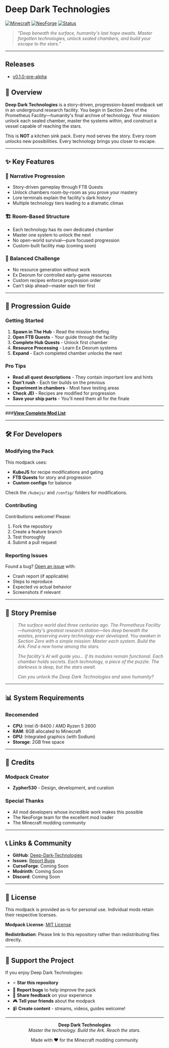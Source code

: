 # Deep Dark Technologies

[![Minecraft](https://img.shields.io/badge/Minecraft-1.21.1-green.svg)](https://www.minecraft.net/)
[![NeoForge](https://img.shields.io/badge/NeoForge-21.1.209-orange.svg)](https://neoforged.net/)
[![Status](https://img.shields.io/badge/Status-In%20Development-yellow.svg)](https://github.com/Zypher530/Deep-Dark-Technologies)

> *"Deep beneath the surface, humanity's last hope awaits. Master forgotten technologies, unlock sealed chambers, and build your escape to the stars."*

---
## Releases
- [v0.1.0-pre-alpha](https://github.com/Zypher530/Deep-Dark-Technologies/releases)

## 🌌 Overview

**Deep Dark Technologies** is a story-driven, progression-based modpack set in an underground research facility. You begin in Section Zero of the Prometheus Facility—humanity's final archive of technology. Your mission: unlock each sealed chamber, master the systems within, and construct a vessel capable of reaching the stars.

This is **NOT** a kitchen sink pack. Every mod serves the story. Every room unlocks new possibilities. Every technology brings you closer to escape.

---

## ✨ Key Features

### 📖 **Narrative Progression**
- Story-driven gameplay through FTB Quests
- Unlock chambers room-by-room as you prove your mastery
- Lore terminals explain the facility's dark history
- Multiple technology tiers leading to a dramatic climax

### 🏗️ **Room-Based Structure**
- Each technology has its own dedicated chamber
- Master one system to unlock the next
- No open-world survival—pure focused progression
- Custom-built facility map (coming soon)

### 🎯 **Balanced Challenge**
- No resource generation without work
- Ex Deorum for controlled early-game resources
- Custom recipes enforce progression order
- Can't skip ahead—master each tier first


---

## 🎯 Progression Guide

### Getting Started
1. **Spawn in The Hub** - Read the mission briefing
2. **Open FTB Quests** - Your guide through the facility
3. **Complete Hub Quests** - Unlock first chamber
4. **Resource Processing** - Learn Ex Deorum systems
5. **Expand** - Each completed chamber unlocks the next

### Pro Tips
- **Read all quest descriptions** - They contain important lore and hints
- **Don't rush** - Each tier builds on the previous
- **Experiment in chambers** - Most have testing areas
- **Check JEI** - Recipes are modified for progression
- **Save your ship parts** - You'll need them all for the finale

---

###**[View Complete Mod List](MODS.md)**

---

## 🛠️ For Developers

### Modifying the Pack
This modpack uses:
- **KubeJS** for recipe modifications and gating
- **FTB Quests** for story and progression
- **Custom configs** for balance

Check the `/kubejs/` and `/config/` folders for modifications.

### Contributing
Contributions welcome! Please:
1. Fork the repository
2. Create a feature branch
3. Test thoroughly
4. Submit a pull request

### Reporting Issues
Found a bug? [Open an issue](https://github.com/Zypher530/Deep-Dark-Technologies/issues) with:
- Crash report (if applicable)
- Steps to reproduce
- Expected vs actual behavior
- Screenshots if relevant

---

## 📜 Story Premise

> *The surface world died three centuries ago. The Prometheus Facility—humanity's greatest research station—lies deep beneath the wastes, preserving every technology ever developed. You awaken in Section Zero with a simple mission: Master each system. Build the Ark. Find a new home among the stars.*
>
> *The facility's AI will guide you... if its modules remain functional. Each chamber holds secrets. Each technology, a piece of the puzzle. The darkness is deep, but the stars await.*
>
> *Can you unlock the Deep Dark Technologies and save humanity?*

---


## 📊 System Requirements

### Recomended
- **CPU**: Intel i5-8400 / AMD Ryzen 5 2600
- **RAM**: 8GB allocated to Minecraft
- **GPU**: Integrated graphics (with Sodium)
- **Storage**: 2GB free space

---

## 🙏 Credits

### Modpack Creator
- **Zypher530** - Design, development, and curation

### Special Thanks
- All mod developers whose incredible work makes this possible
- The NeoForge team for the excellent mod loader
- The Minecraft modding community

---

## 📞 Links & Community

- **GitHub**: [Deep-Dark-Technologies](https://github.com/Zypher530/Deep-Dark-Technologies)
- **Issues**: [Report Bugs](https://github.com/Zypher530/Deep-Dark-Technologies/issues)
- **CurseForge**: Coming Soon
- **Modrinth**: Coming Soon
- **Discord**: Coming Soon

---

## 📝 License

This modpack is provided as-is for personal use. Individual mods retain their respective licenses.

**Modpack License**: [MIT License](LICENSE)

**Redistribution**: Please link to this repository rather than redistributing files directly.

---

## 🌟 Support the Project

If you enjoy Deep Dark Technologies:
- ⭐ **Star this repository**
- 🐛 **Report bugs** to help improve the pack
- 💬 **Share feedback** on your experience
- 🎮 **Tell your friends** about the modpack
- 📹 **Create content** - streams, videos, guides welcome!

---

<div align="center">

**Deep Dark Technologies**  
*Master the technology. Build the Ark. Reach the stars.*

Made with ❤️ for the Minecraft modding community

</div>
